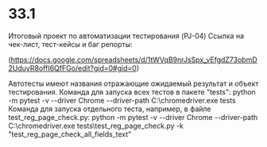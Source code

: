 # 33.1
Итоговый проект по автоматизации тестирования (PJ-04) Ссылка на чек-лист, тест-кейсы и баг репорты:

(https://docs.google.com/spreadsheets/d/1tWVqB9nrJsSpx_vEfgdZ73obmD2UduyR8offI6QfFGo/edit?gid=0#gid=0)

Автотесты имеют названия отражающие ожидаемый результат и объект тестирования.
Команда для запуска всех тестов в пакете "tests":
python -m pytest -v --driver Chrome --driver-path C:\chromedriver.exe tests
Команда для запуска отдельного теста, например, в файле test_reg_page_check.py:
python -m pytest -v --driver Chrome --driver-path C:\chromedriver.exe tests\test_reg_page_check.py -k "test_reg_page_check_all_fields_text"
